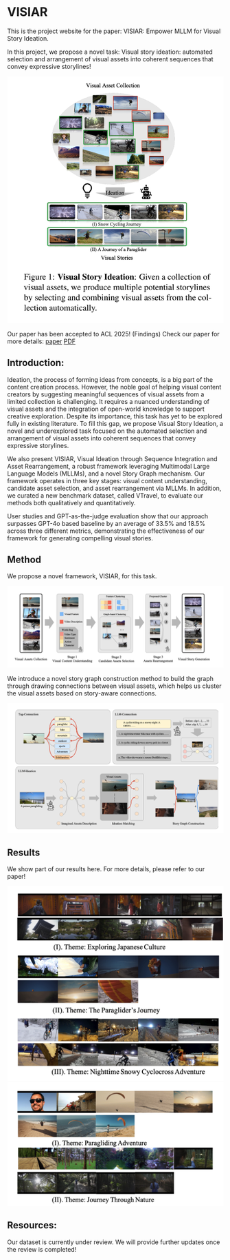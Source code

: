 # VISIAR

This is the project website for the paper: VISIAR: Empower MLLM for Visual Story Ideation. 

In this project, we propose a novel task: Visual story ideation: automated selection and arrangement of visual assets into coherent sequences that convey expressive storylines!

![Task introduction](images/intro.png)

Our paper has been accepted to ACL 2025! (Findings)
Check our paper for more details: [paper](https://aclanthology.org/2025.findings-acl.945/)  [PDF](https://aclanthology.org/2025.findings-acl.945.pdf)

## Introduction:
Ideation, the process of forming ideas from concepts, is a big part of the content creation process. However, the noble goal of helping visual content creators by suggesting meaningful sequences of visual assets from a limited collection is challenging. It requires a nuanced understanding of visual assets and the integration of open-world knowledge to support creative exploration. Despite its importance, this task has yet to be explored fully in existing literature. To fill this gap, we propose Visual Story Ideation, a novel and underexplored task focused on the automated selection and arrangement of visual assets into coherent sequences that convey expressive storylines.

We also present VISIAR, Visual Ideation through Sequence Integration and Asset Rearrangement, a robust framework leveraging Multimodal Large Language Models (MLLMs), and a novel Story Graph mechanism. Our framework operates in three key stages: visual content understanding, candidate asset selection, and asset rearrangement via MLLMs. In addition, we curated a new benchmark dataset, called VTravel, to evaluate our methods both qualitatively and quantitatively.

User studies and GPT-as-the-judge evaluation show that our approach surpasses GPT-4o based baseline by an average of 33.5% and 18.5% across three different metrics, demonstrating the effectiveness of our framework for generating compelling visual stories.

## Method
We propose a novel framework, VISIAR, for this task. 

![Method Framework](images/method.png)

We introduce a novel story graph construction method to build the graph through drawing connections between visual assets, which helps us cluster the visual assets based on story-aware connections.

![Method story graph](images/story_graph.png)

## Results

We show part of our results here. For more details, please refer to our paper!

![result_1](images/result_1.png)
![result_2](images/result_2.png)



## Resources:
Our dataset is currently under review. We will provide further updates once the review is completed!

